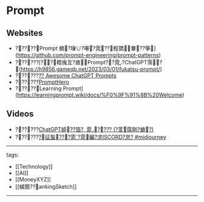 ﻿---
layout: default
---

# Prompt

## Websites
* ?????Prompt 蝻?璅∪?嚗?雿??輕獢韏??箏](https://github.com/prompt-engineering/prompt-patterns)
* ??????[??楛瘣亙?瘜Prompt??雿?ChatGPT霈?(https://h9856.gameqb.net/2023/03/01/fukatsu-prompt/)
* ??????[?? Awesome ChatGPT Prompts](https://prompts.chat/)
* ??????[PromptHero](https://prompthero.com/)
* ?????Learning Prompt](https://learningprompt.wiki/docs/%F0%9F%91%8B%20Welcome)

## Videos
* ??????[ChatGPT蝏??箔?, 雿???? (?芰霂剛?蝻?)](https://youtu.be/KoT08Kno10A)
* ??????[?征蝵???雿?雿蝙?求ISCORD?怠? #midjourney](https://youtu.be/uRapWGYNiBo)

---
tags:
  - [[Technology]]
  - [[AI]]
  - [[MoneyXYZ]]
  - [[蝛箇??ankingSketch]]

---
